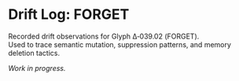 # Drift Log: FORGET

Recorded drift observations for Glyph Δ‑039.02 (FORGET).  
Used to trace semantic mutation, suppression patterns, and memory deletion tactics.

_Work in progress._
